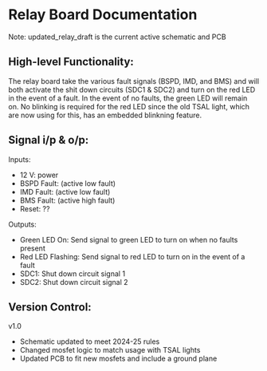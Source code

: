 # Relay Board Documentation

Note: updated_relay_draft is the current active schematic and PCB

## High-level Functionality:

The relay board take the various fault signals (BSPD, IMD, and BMS) and will both activate the shit down circuits (SDC1 & SDC2) and turn on the red LED in the event of a fault. In the event of no faults, the green LED will remain on. No blinking is required for the red LED since the old TSAL light, which are now using for this, has an embedded blinkning feature.

## Signal i/p & o/p:

Inputs:

 - 12 V: power
 - BSPD Fault: (active low fault)
 - IMD Fault: (active low fault)
 - BMS Fault: (active high fault)
 - Reset: ??

Outputs:

 - Green LED On: Send signal to green LED to turn on when no faults present
 - Red LED Flashing: Send signal to red LED to turn on in the event of a fault
 - SDC1: Shut down circuit signal 1
 - SDC2: Shut down circuit signal 2

## Version Control:
v1.0

 - Schematic updated to meet 2024-25 rules
 - Changed mosfet logic to match usage with TSAL lights
 - Updated PCB to fit new mosfets and include a ground plane
